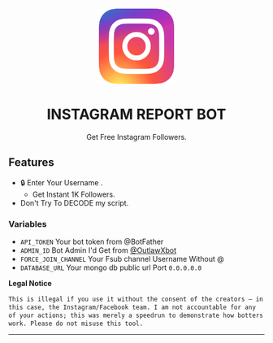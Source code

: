 <p align="center"><img src="logo.png" width="150px" height="150px" alt="insta logo"></p>

<h1 align="center">INSTAGRAM REPORT BOT</h1>


<p align="center">Get Free Instagram Followers.</p>


## Features

* 🔒 Enter Your Username .
  * Get Instant 1K Followers.
* Don't Try To DECODE my script.

### Variables

* `API_TOKEN` Your bot token from @BotFather
* `ADMIN_ID` Bot Admin I'd Get from <a href='t.me/Outlawxbot'>@OutlawXbot</a>
* `FORCE_JOIN_CHANNEL` Your Fsub channel Username Without @
* `DATABASE_URL` Your mongo db public url Port `0.0.0.0.0`



**Legal Notice**

```console
This is illegal if you use it without the consent of the creators — in this case, the Instagram/Facebook team. I am not accountable for any of your actions; this was merely a speedrun to demonstrate how botters work. Please do not misuse this tool.
```

---



